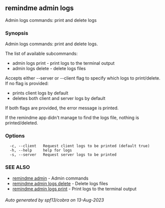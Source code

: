 ## remindme admin logs

Admin logs commands: print and delete logs

### Synopsis

Admin logs commands: print and delete logs.

The list of available subcommands:
- admin logs print 		- print logs to the terminal output
- admin logs delete 	- delete logs files

Accepts either --server or --client flag to specify which logs to print/delete.
If no flag is provided:
- prints client logs by default
- deletes both client and server logs by default

If both flags are provided, the error message is printed.

If the remindme app didn't manage to find the logs file, nothing is printed/deleted.

### Options

```
  -c, --client   Request client logs to be printed (default true)
  -h, --help     help for logs
  -s, --server   Request server logs to be printed
```

### SEE ALSO

* [remindme admin](remindme_admin.md)	 - Admin commands
* [remindme admin logs delete](remindme_admin_logs_delete.md)	 - Delete logs files
* [remindme admin logs print](remindme_admin_logs_print.md)	 - Print logs to the terminal output

###### Auto generated by spf13/cobra on 13-Aug-2023

